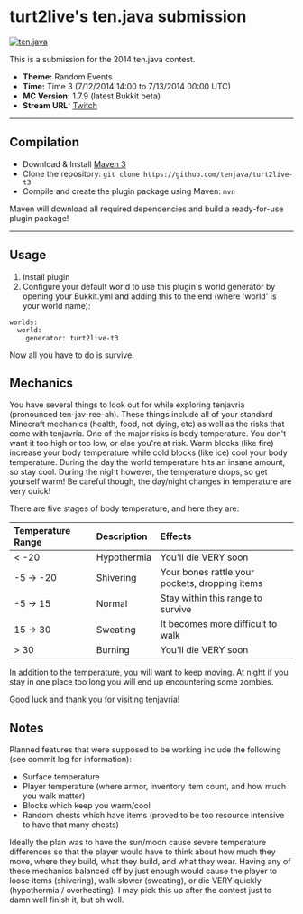 turt2live's ten.java submission
==============================

[![ten.java](https://cdn.mediacru.sh/hu4CJqRD7AiB.svg)](https://tenjava.com/)

This is a submission for the 2014 ten.java contest.

- __Theme:__ Random Events
- __Time:__ Time 3 (7/12/2014 14:00 to 7/13/2014 00:00 UTC)
- __MC Version:__ 1.7.9 (latest Bukkit beta)
- __Stream URL:__ [Twitch](twitch.tv/turt2live)

<!-- put chosen theme above -->

---------------------------------------

Compilation
-----------

- Download & Install [Maven 3](http://maven.apache.org/download.html)
- Clone the repository: `git clone https://github.com/tenjava/turt2live-t3`
- Compile and create the plugin package using Maven: `mvn`

Maven will download all required dependencies and build a ready-for-use plugin package!

---------------------------------------

Usage
-----

1. Install plugin
2. Configure your default world to use this plugin's world generator by opening your Bukkit.yml and adding this to the end (where 'world' is your world name):
```
worlds:
  world:
    generator: turt2live-t3
```

Now all you have to do is survive.

Mechanics
---------

You have several things to look out for while exploring tenjavria (pronounced ten-jav-ree-ah). These things include all of your standard Minecraft
mechanics (health, food, not dying, etc) as well as the risks that come with tenjavria. One of the major risks is body temperature. You don't want
it too high or too low, or else you're at risk. Warm blocks (like fire) increase your body temperature while cold blocks (like ice) cool your body
temperature. During the day the world temperature hits an insane amount, so stay cool. During the night however, the temperature drops, so get yourself
warm! Be careful though, the day/night changes in temperature are very quick!

There are five stages of body temperature, and here they are:

| Temperature Range | Description | Effects                                        |
| :---------------- | :---------- | :--------------------------------------------- |
| < -20             | Hypothermia | You'll die VERY soon                           |
| -5 -> -20         | Shivering   | Your bones rattle your pockets, dropping items |
| -5 -> 15          | Normal      | Stay within this range to survive              |
| 15 -> 30          | Sweating    | It becomes more difficult to walk              |
| > 30              | Burning     | You'll die VERY soon                           |

In addition to the temperature, you will want to keep moving. At night if you stay in one place too long you will end up encountering some zombies.

Good luck and thank you for visiting tenjavria!

Notes
-----

Planned features that were supposed to be working include the following (see commit log for information):

- Surface temperature
- Player temperature (where armor, inventory item count, and how much you walk matter)
- Blocks which keep you warm/cool
- Random chests which have items (proved to be too resource intensive to have that many chests)

Ideally the plan was to have the sun/moon cause severe temperature differences so that the player would have to think about how much they move, where they build,
what they build, and what they wear. Having any of these mechanics balanced off by just enough would cause the player to loose items (shivering), walk slower (sweating),
or die VERY quickly (hypothermia / overheating). I may pick this up after the contest just to damn well finish it, but oh well.

<!-- Hi, turt2live! This is the default README for every ten.java submission. -->
<!-- We encourage you to edit this README with some information about your submission – keep in mind you'll be scored on documentation! -->
